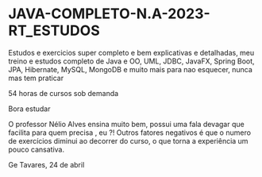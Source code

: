 # JAVA-COMPLETO-N.A-2023-RT_ESTUDOS
Estudos e exercicios super completo e bem explicativas e detalhadas, 
meu treino e estudos completo de Java e OO, UML, JDBC, JavaFX, 
Spring Boot, JPA, Hibernate, MySQL, MongoDB e muito mais para nao 
esquecer, nunca mas tem praticar 

54 horas de cursos  sob demanda


Bora estudar 



O professor Nélio Alves ensina muito bem, possui uma fala devagar que 
facilita para quem precisa , eu ?!
Outros fatores negativos é que o numero de exercícios 
diminui ao decorrer do curso, o que torna a experiência um pouco cansativa.


Ge Tavares, 24 de abril
